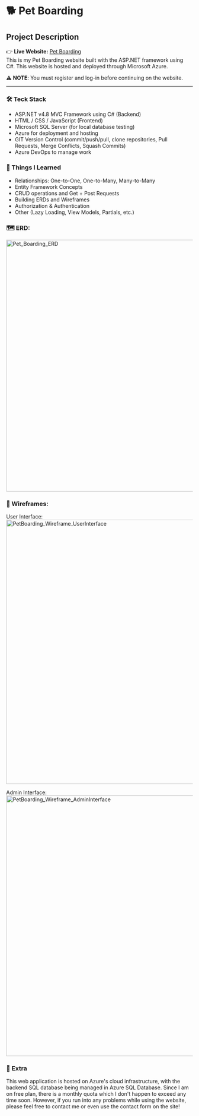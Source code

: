 # 🐕 Pet Boarding

## Project Description

👉 **Live Website:** [Pet Boarding](https://petboarding-a7c0ggbrfcc3gfdn.canadacentral-01.azurewebsites.net/) </br>
This is my Pet Boarding website built with the ASP.NET framework using C#. This website is hosted and deployed through Microsoft Azure. </br>

⚠️ **NOTE**: You must register and log-in before continuing on the website.
***    

### 🛠 Teck Stack

 - ASP.NET v4.8 MVC Framework using C# (Backend) 
 - HTML / CSS / JavaScript (Frontend)
 - Microsoft SQL Server (for local database testing)
 - Azure for deployment and hosting
 - GIT Version Control (commit/push/pull, clone repositories, Pull Requests, Merge Conflicts, Squash Commits)
 - Azure DevOps to manage work

### 🧠 Things I Learned

 - Relationships: One-to-One, One-to-Many, Many-to-Many  
 - Entity Framework Concepts
 - CRUD operations and Get + Post Requests
 - Building ERDs and Wireframes
 - Authorization & Authentication
 - Other (Lazy Loading, View Models, Partials, etc.)

### 🗺️ ERD:
<img width="852" height="678" alt="Pet_Boarding_ERD" src="https://github.com/user-attachments/assets/6750f538-0ef2-4775-b752-7850e27d951c" />

### 📐 Wireframes:

User Interface: </br>
<img width="882" height="712" alt="PetBoarding_Wireframe_UserInterface" src="https://github.com/user-attachments/assets/7a38f4c6-dba4-49b7-ae06-9d0be6abfcd7" />

Admin Interface: </br>
<img width="1116" height="702" alt="PetBoarding_Wireframe_AdminInterface" src="https://github.com/user-attachments/assets/3804f301-8599-495e-b472-6c077fe42ebf" />

### 📱 Extra

This web application is hosted on Azure's cloud infrastructure, with the backend SQL database being managed in Azure SQL Database. Since I am on free plan, there is a monthly quota which I don't happen to exceed any time soon. However, if you run into any problems while using the website, please feel free to contact me or even use the contact form on the site!
